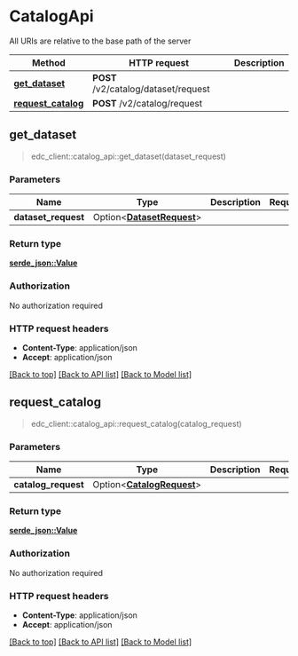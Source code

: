 # CatalogApi

All URIs are relative to the base path of the server

| Method                                               | HTTP request                         | Description |
|------------------------------------------------------|--------------------------------------|-------------|
| [**get_dataset**](CatalogApi.md#get_dataset)         | **POST** /v2/catalog/dataset/request |             |
| [**request_catalog**](CatalogApi.md#request_catalog) | **POST** /v2/catalog/request         |             |

## get_dataset

> edc_client::catalog_api::get_dataset(dataset_request)


### Parameters


| Name                | Type                                                       | Description | Required | Notes |
|---------------------|------------------------------------------------------------|-------------|----------|-------|
| **dataset_request** | Option<[**DatasetRequest**](../edc_api/DatasetRequest.md)> |             |          |       |

### Return type

[**serde_json::Value**](https://docs.rs/serde_json/latest/serde_json/value/enum.Value.html)

### Authorization

No authorization required

### HTTP request headers

- **Content-Type**: application/json
- **Accept**: application/json

[[Back to top]](#catalogapi) [[Back to API list]](../../crates/edc_client/README.md#documentation-for-api-endpoints) [[Back to Model list]](../../crates/edc_api/README.md#documentation-for-models)

## request_catalog

> edc_client::catalog_api::request_catalog(catalog_request)


### Parameters


| Name                | Type                                                       | Description | Required | Notes |
|---------------------|------------------------------------------------------------|-------------|----------|-------|
| **catalog_request** | Option<[**CatalogRequest**](../edc_api/CatalogRequest.md)> |             |          |       |

### Return type

[**serde_json::Value**](https://docs.rs/serde_json/latest/serde_json/value/enum.Value.html)

### Authorization

No authorization required

### HTTP request headers

- **Content-Type**: application/json
- **Accept**: application/json

[[Back to top]](#catalogapi) [[Back to API list]](../../crates/edc_client/README.md#documentation-for-api-endpoints) [[Back to Model list]](../../crates/edc_api/README.md#documentation-for-models)


